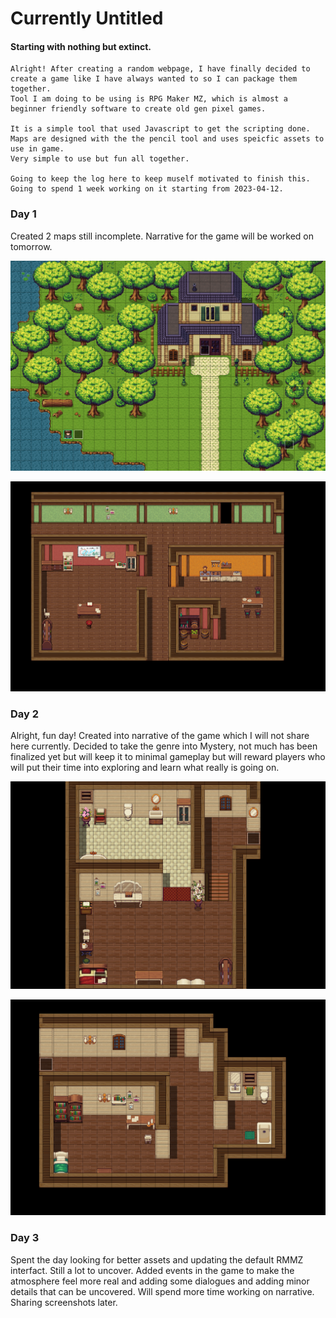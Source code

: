 # Currently Untitled

#### Starting with nothing but extinct.


```
Alright! After creating a random webpage, I have finally decided to create a game like I have always wanted to so I can package them together.
Tool I am doing to be using is RPG Maker MZ, which is almost a beginner friendly software to create old gen pixel games.

It is a simple tool that used Javascript to get the scripting done. Maps are designed with the the pencil tool and uses speicfic assets to use in game.
Very simple to use but fun all together.

Going to keep the log here to keep muself motivated to finish this. Going to spend 1 week working on it starting from 2023-04-12.
```

### Day 1 

Created 2 maps still incomplete. Narrative for the game will be worked on tomorrow.

![alt text](https://github.com/igopib/untitled/blob/main/public/assets/Day1Log1.png?raw=true)

![alt text](https://github.com/igopib/untitled/blob/main/public/assets/Day1Log2.png?raw=true)


### Day 2

Alright, fun day! Created into narrative of the game which I will not share here currently.
Decided to take the genre into Mystery, not much has been finalized yet but will keep it to minimal
gameplay but will reward players who will put their time into exploring and learn what really is going on.

![alt text](https://github.com/igopib/untitled/blob/main/public/assets/Day2Log1.png?raw=true)

![alt text](https://github.com/igopib/untitled/blob/main/public/assets/Day2Log2.png?raw=true)


### Day 3

Spent the day looking for better assets and updating the default RMMZ interfact. Still a lot to uncover.
Added events in the game to make the atmosphere feel more real and adding some dialogues and adding minor
details that can be uncovered. Will spend more time working on narrative. Sharing screenshots later.

